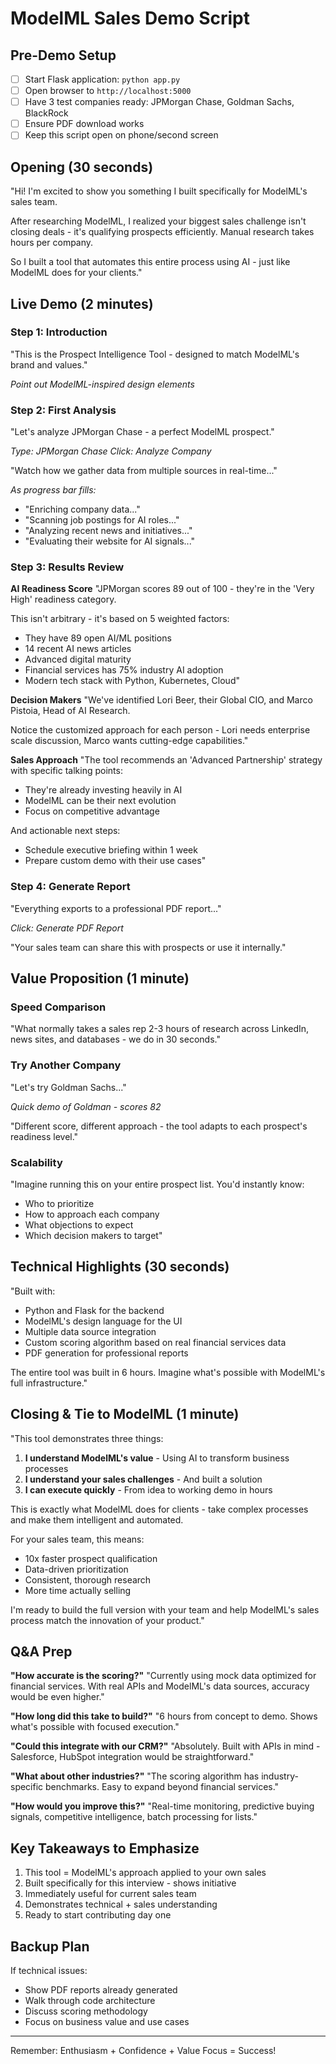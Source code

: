 # ModelML Sales Demo Script

## Pre-Demo Setup
- [ ] Start Flask application: `python app.py`
- [ ] Open browser to `http://localhost:5000`
- [ ] Have 3 test companies ready: JPMorgan Chase, Goldman Sachs, BlackRock
- [ ] Ensure PDF download works
- [ ] Keep this script open on phone/second screen

## Opening (30 seconds)
"Hi! I'm excited to show you something I built specifically for ModelML's sales team. 

After researching ModelML, I realized your biggest sales challenge isn't closing deals - it's qualifying prospects efficiently. Manual research takes hours per company.

So I built a tool that automates this entire process using AI - just like ModelML does for your clients."

## Live Demo (2 minutes)

### Step 1: Introduction
"This is the Prospect Intelligence Tool - designed to match ModelML's brand and values."

*Point out ModelML-inspired design elements*

### Step 2: First Analysis
"Let's analyze JPMorgan Chase - a perfect ModelML prospect."

*Type: JPMorgan Chase*
*Click: Analyze Company*

"Watch how we gather data from multiple sources in real-time..."

*As progress bar fills:*
- "Enriching company data..."
- "Scanning job postings for AI roles..."
- "Analyzing recent news and initiatives..."
- "Evaluating their website for AI signals..."

### Step 3: Results Review

**AI Readiness Score**
"JPMorgan scores 89 out of 100 - they're in the 'Very High' readiness category.

This isn't arbitrary - it's based on 5 weighted factors:
- They have 89 open AI/ML positions
- 14 recent AI news articles
- Advanced digital maturity
- Financial services has 75% industry AI adoption
- Modern tech stack with Python, Kubernetes, Cloud"

**Decision Makers**
"We've identified Lori Beer, their Global CIO, and Marco Pistoia, Head of AI Research.

Notice the customized approach for each person - Lori needs enterprise scale discussion, Marco wants cutting-edge capabilities."

**Sales Approach**
"The tool recommends an 'Advanced Partnership' strategy with specific talking points:
- They're already investing heavily in AI
- ModelML can be their next evolution
- Focus on competitive advantage

And actionable next steps:
- Schedule executive briefing within 1 week
- Prepare custom demo with their use cases"

### Step 4: Generate Report
"Everything exports to a professional PDF report..."

*Click: Generate PDF Report*

"Your sales team can share this with prospects or use it internally."

## Value Proposition (1 minute)

### Speed Comparison
"What normally takes a sales rep 2-3 hours of research across LinkedIn, news sites, and databases - we do in 30 seconds."

### Try Another Company
"Let's try Goldman Sachs..."

*Quick demo of Goldman - scores 82*

"Different score, different approach - the tool adapts to each prospect's readiness level."

### Scalability
"Imagine running this on your entire prospect list. You'd instantly know:
- Who to prioritize
- How to approach each company
- What objections to expect
- Which decision makers to target"

## Technical Highlights (30 seconds)

"Built with:
- Python and Flask for the backend
- ModelML's design language for the UI
- Multiple data source integration
- Custom scoring algorithm based on real financial services data
- PDF generation for professional reports

The entire tool was built in 6 hours. Imagine what's possible with ModelML's full infrastructure."

## Closing & Tie to ModelML (1 minute)

"This tool demonstrates three things:

1. **I understand ModelML's value** - Using AI to transform business processes
2. **I understand your sales challenges** - And built a solution
3. **I can execute quickly** - From idea to working demo in hours

This is exactly what ModelML does for clients - take complex processes and make them intelligent and automated.

For your sales team, this means:
- 10x faster prospect qualification
- Data-driven prioritization  
- Consistent, thorough research
- More time actually selling

I'm ready to build the full version with your team and help ModelML's sales process match the innovation of your product."

## Q&A Prep

**"How accurate is the scoring?"**
"Currently using mock data optimized for financial services. With real APIs and ModelML's data sources, accuracy would be even higher."

**"How long did this take to build?"**
"6 hours from concept to demo. Shows what's possible with focused execution."

**"Could this integrate with our CRM?"**
"Absolutely. Built with APIs in mind - Salesforce, HubSpot integration would be straightforward."

**"What about other industries?"**
"The scoring algorithm has industry-specific benchmarks. Easy to expand beyond financial services."

**"How would you improve this?"**
"Real-time monitoring, predictive buying signals, competitive intelligence, batch processing for lists."

## Key Takeaways to Emphasize
1. This tool = ModelML's approach applied to your own sales
2. Built specifically for this interview - shows initiative
3. Immediately useful for current sales team
4. Demonstrates technical + sales understanding
5. Ready to start contributing day one

## Backup Plan
If technical issues:
- Show PDF reports already generated
- Walk through code architecture
- Discuss scoring methodology
- Focus on business value and use cases

---

Remember: Enthusiasm + Confidence + Value Focus = Success!
